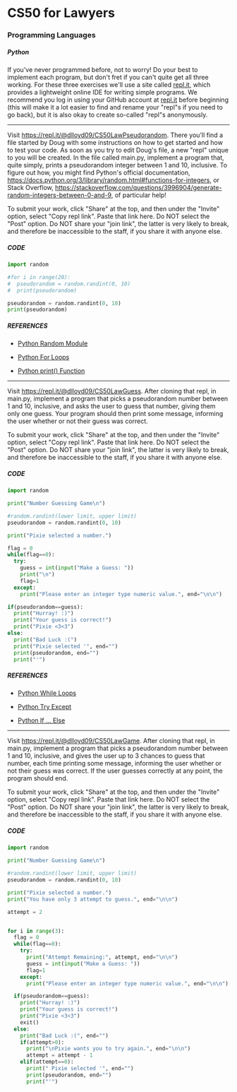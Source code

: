 # CS50 for Lawyers

### Programming Languages

##### Python
If you've never programmed before, not to worry! Do your best to
implement each program, but don't fret if you can't quite get all
three working. For these three exercises we'll use a site called
[repl.it](https://repl.it), which provides a lightweight online IDE for
writing simple programs. We recommend you log in using your
GitHub account at [repl.it](https://repl.it) before beginning (this will make it a
lot easier to find and rename your "repl"s if you need to go back),
but it is also okay to create so-called "repl"s anonymously.

---
Visit https://repl.it/@dlloyd09/CS50LawPseudorandom.
There you'll find a file started by Doug with some instructions
on how to get started and how to test your code. As soon as you
try to edit Doug's file, a new "repl" unique to you will be created.
In the file called main.py, implement a program that, quite simply,
prints a pseudorandom integer between 1 and 10, inclusive.
To figure out how, you might find Python's official documentation,
https://docs.python.org/3/library/random.html#functions-for-integers, or
Stack Overflow, https://stackoverflow.com/questions/3996904/generate-random-integers-between-0-and-9,
of particular help!

To submit your work, click "Share" at the top, and then under the "Invite" option, select "Copy repl link". Paste that link here. Do NOT select the "Post" option. Do NOT share your "join link", the latter is very likely to break, and therefore be inaccessible to the staff, if you share it with anyone else.

##### CODE
```Python
import random

#for i in range(20):
#  pseudorandom = random.randint(0, 10)
#  print(pseudorandom)

pseudorandom = random.randint(0, 10)
print(pseudorandom)

```
##### REFERENCES
- [Python Random Module](https://www.w3schools.com/python/module_random.asp)
- [Python For Loops](https://www.w3schools.com/python/python_for_loops.asp)

- [Python print() Function](https://www.w3schools.com/python/ref_func_print.asp)
---
Visit https://repl.it/@dlloyd09/CS50LawGuess. After cloning that repl, in main.py, implement a program that picks a pseudorandom number between 1 and 10, inclusive, and asks the user to guess that number, giving them only one guess. Your program should then print some message, informing the user whether or not their guess was correct.

To submit your work, click "Share" at the top, and then under the "Invite" option, select "Copy repl link". Paste that link here. Do NOT select the "Post" option. Do NOT share your "join link", the latter is very likely to break, and therefore be inaccessible to the staff, if you share it with anyone else.

##### CODE
```Python
import random

print("Number Guessing Game\n")

#random.randint(lower limit, upper limit)
pseudorandom = random.randint(0, 10)

print("Pixie selected a number.")

flag = 0
while(flag==0):
  try:
    guess = int(input("Make a Guess: "))
    print("\n")
    flag=1
  except:
    print("Please enter an integer type numeric value.", end="\n\n")

if(pseudorandom==guess):
  print("Hurray! :)")
  print("Your guess is correct!")
  print("Pixie <3<3")
else:
  print("Bad Luck :(")
  print("Pixie selected '", end="")
  print(pseudorandom, end="")
  print("'")
```
##### REFERENCES
- [Python While Loops](https://www.w3schools.com/python/python_while_loops.asp)
- [Python Try Except](https://www.w3schools.com/python/python_try_except.asp)

- [Python If ... Else](https://www.w3schools.com/python/python_conditions.asp)
---
Visit https://repl.it/@dlloyd09/CS50LawGame. After cloning that repl, in main.py, implement a program that picks a pseudorandom number between 1 and 10, inclusive, and gives the user up to 3 chances to guess that number, each time printing some message, informing the user whether or not their guess was correct. If the user guesses correctly at any point, the program should end.

To submit your work, click "Share" at the top, and then under the "Invite" option, select "Copy repl link". Paste that link here. Do NOT select the "Post" option. Do NOT share your "join link", the latter is very likely to break, and therefore be inaccessible to the staff, if you share it with anyone else.

##### CODE
```Python
import random

print("Number Guessing Game\n")

#random.randint(lower limit, upper limit)
pseudorandom = random.randint(0, 10)

print("Pixie selected a number.")
print("You have only 3 attempt to guess.", end="\n\n")

attempt = 2


for i in range(3):
  flag = 0
  while(flag==0):
    try:
      print("Attempt Remaining:", attempt, end="\n\n")
      guess = int(input("Make a Guess: "))
      flag=1
    except:
      print("Please enter an integer type numeric value.", end="\n\n")

  if(pseudorandom==guess):
    print("Hurray! :)")
    print("Your guess is correct!")
    print("Pixie <3<3")
    exit()
  else:
    print("Bad Luck :(", end="")
    if(attempt>0):
      print("\nPixie wants you to try again.", end="\n\n")
      attempt = attempt - 1
    elif(attempt==0):
      print(" Pixie selected '", end="")
      print(pseudorandom, end="")
      print("'")
```
